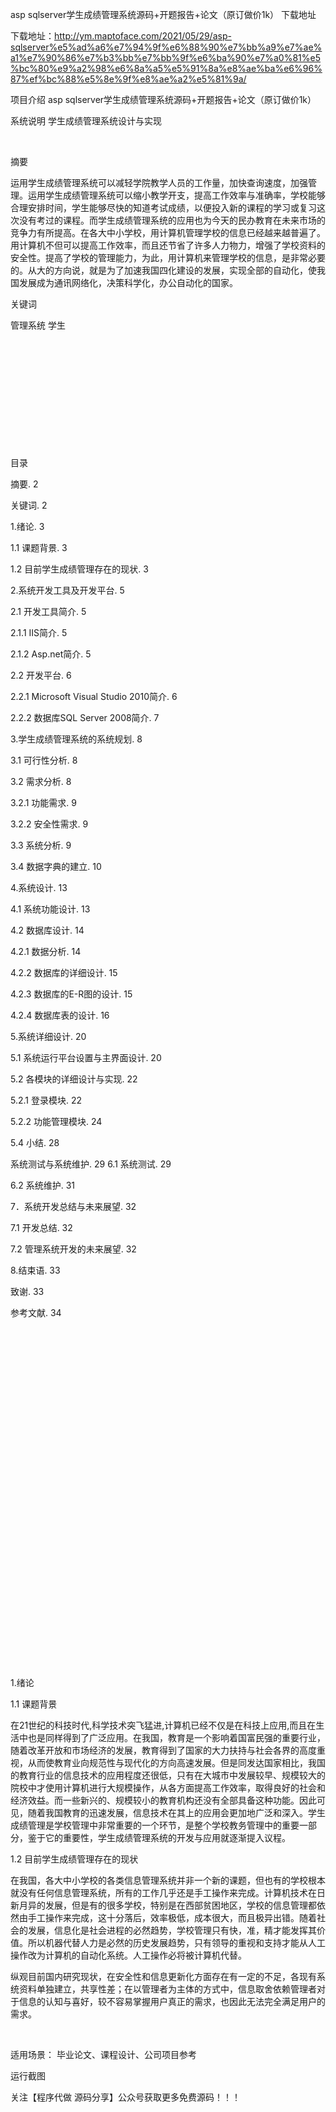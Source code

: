 asp sqlserver学生成绩管理系统源码+开题报告+论文（原订做价1k）
​
下载地址

下载地址：http://ym.maptoface.com/2021/05/29/asp-sqlserver%e5%ad%a6%e7%94%9f%e6%88%90%e7%bb%a9%e7%ae%a1%e7%90%86%e7%b3%bb%e7%bb%9f%e6%ba%90%e7%a0%81%e5%bc%80%e9%a2%98%e6%8a%a5%e5%91%8a%e8%ae%ba%e6%96%87%ef%bc%88%e5%8e%9f%e8%ae%a2%e5%81%9a/
 

项目介绍
asp sqlserver学生成绩管理系统源码+开题报告+论文（原订做价1k）

系统说明
学生成绩管理系统设计与实现

 

摘要

运用学生成绩管理系统可以减轻学院教学人员的工作量，加快查询速度，加强管理。运用学生成绩管理系统可以缩小教学开支，提高工作效率与准确率，学校能够合理安排时间，学生能够尽快的知道考试成绩，以便投入新的课程的学习或复习这次没有考过的课程。而学生成绩管理系统的应用也为今天的民办教育在未来市场的竞争力有所提高。在各大中小学校，用计算机管理学校的信息已经越来越普遍了。用计算机不但可以提高工作效率，而且还节省了许多人力物力，增强了学校资料的安全性。提高了学校的管理能力，为此，用计算机来管理学校的信息，是非常必要的。从大的方向说，就是为了加速我国四化建设的发展，实现全部的自动化，使我国发展成为通讯网络化，决策科学化，办公自动化的国家。

关键词

管理系统 学生

 
 

 

 

 

 

 

目录

摘要. 2

关键词. 2

1.绪论. 3

1.1 课题背景. 3

1.2 目前学生成绩管理存在的现状. 3

2.系统开发工具及开发平台. 5

2.1 开发工具简介. 5

2.1.1 IIS简介. 5

2.1.2 Asp.net简介. 5

2.2 开发平台. 6

2.2.1 Microsoft Visual Studio 2010简介. 6

2.2.2 数据库SQL Server 2008简介. 7

3.学生成绩管理系统的系统规划. 8

3.1 可行性分析. 8

3.2 需求分析. 8

3.2.1 功能需求. 9

3.2.2 安全性需求. 9

3.3 系统分析. 9

3.4 数据字典的建立. 10

4.系统设计. 13

4.1 系统功能设计. 13

4.2 数据库设计. 14

4.2.1 数据分析. 14

4.2.2 数据库的详细设计. 15

4.2.3 数据库的E-R图的设计. 15

4.2.4 数据库表的设计. 16

5.系统详细设计. 20

5.1 系统运行平台设置与主界面设计. 20

5.2 各模块的详细设计与实现. 22

5.2.1 登录模块. 22

5.2.2 功能管理模块. 24

5.4 小结. 28

系统测试与系统维护. 29
6.1 系统测试. 29

6.2 系统维护. 31

7．系统开发总结与未来展望. 32

7.1 开发总结. 32

7.2 管理系统开发的未来展望. 32

8.结束语. 33

致谢. 33

参考文献. 34

 

 

 

 

 

 

 

 

 

 

 

 

 

 

 

 

 

 

1.绪论

1.1 课题背景

在21世纪的科技时代,科学技术突飞猛进,计算机已经不仅是在科技上应用,而且在生活中也是同样得到了广泛应用。在我国，教育是一个影响着国富民强的重要行业，随着改革开放和市场经济的发展，教育得到了国家的大力扶持与社会各界的高度重视，从而使教育业向规范性与现代化的方向高速发展。但是同发达国家相比，我国的教育行业的信息技术的应用程度还很低，只有在大城市中发展较早、规模较大的院校中才使用计算机进行大规模操作，从各方面提高工作效率，取得良好的社会和经济效益。而一些新兴的、规模较小的教育机构还没有全部具备这种功能。因此可见，随着我国教育的迅速发展，信息技术在其上的应用会更加地广泛和深入。学生成绩管理是学校管理中非常重要的一个环节，是整个学校教务管理中的重要一部分，鉴于它的重要性，学生成绩管理系统的开发与应用就逐渐提入议程。

1.2 目前学生成绩管理存在的现状

在我国，各大中小学校的各类信息管理系统并非一个新的课题，但也有的学校根本就没有任何信息管理系统，所有的工作几乎还是手工操作来完成。计算机技术在日新月异的发展，但是有的很多学校，特别是在西部贫困地区，学校的信息管理都依然由手工操作来完成，这十分落后，效率极低，成本很大，而且极异出错。随着社会的发展，信息化是社会进程的必然趋势，学校管理只有快，准，精才能发挥其价值。所以机器代替人力是必然的历史发展趋势，只有领导的重视和支持才能从人工操作改为计算机的自动化系统。人工操作必将被计算机代替。

纵观目前国内研究现状，在安全性和信息更新化方面存在有一定的不足，各现有系统资料单独建立，共享性差；在以管理者为主体的方式中，信息取舍依赖管理者对于信息的认知与喜好，较不容易掌握用户真正的需求，也因此无法完全满足用户的需求。

 

适用场景：
毕业论文、课程设计、公司项目参考

运行截图
       

关注【程序代做 源码分享】公众号获取更多免费源码！！！



​
